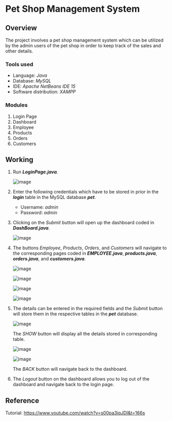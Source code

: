 # Pet Shop Management System

## Overview

The project involves a pet shop management system which can be utilized by the admin users of the pet shop in order to keep track of the sales and other details. 
### Tools used
- Language: *Java*
- Database: *MySQL*
- IDE: *Apache NetBeans IDE 15*
- Software distribution: *XAMPP*
### Modules
1. Login Page
2. Dashboard
3. Employee
4. Products
5. Orders
6. Customers

## Working

1. Run ***LoginPage.java***. 

   ![image](https://user-images.githubusercontent.com/105790353/206890760-e38e6081-2578-4ff6-90e3-5f547b7c7286.png)
   
2. Enter the following credentials which have to be stored in prior in the ***login*** table in the MySQL database ***pet***.
    - Username: *admin*
    - Password: *admin*

3. Clicking on the *Submit* button will open up the dashboard coded in ***DashBoard.java***.
   
   ![image](https://user-images.githubusercontent.com/105790353/206890716-64c8505f-3e56-4b9b-b1b6-030454ecf655.png)
   
4. The buttons *Employee*, *Products*, *Orders*, and *Customers*  will navigate to the corresponding pages coded in ***EMPLOYEE.java***, ***products.java***, ***orders.java***, and ***customers.java***.

   ![image](https://user-images.githubusercontent.com/105790353/206891262-31d65d7f-c9fe-4a5d-b7c8-45dfb8af721a.png) 
   
   ![image](https://user-images.githubusercontent.com/105790353/206891295-dee172b8-c8f9-452e-9513-0f79d1d4c831.png) 
   
   ![image](https://user-images.githubusercontent.com/105790353/206891350-c7532931-4fd9-42fc-896f-e69ebcbdd4e6.png)
   
   ![image](https://user-images.githubusercontent.com/105790353/206892890-dc881cf0-aa20-475d-b723-92ebc4ea6857.png)
   
5. The details can be entered in the required fields and the *Submit* button will store them in the respective tables in the ***pet*** database. 
   
   ![image](https://user-images.githubusercontent.com/105790353/206892446-51a28a59-441c-41af-a43b-b1f15cafd709.png)
   
   The *SHOW* button will display all the details stored in corresponding table.
   
   ![image](https://user-images.githubusercontent.com/105790353/206893327-ee47a2e3-b0d5-4259-9b73-b807baaee3d9.png)
   
   ![image](https://user-images.githubusercontent.com/105790353/206892773-b469a6d5-0293-4073-b0c6-8274e4bff8d6.png)

   The *BACK* button will navigate back to the dashboard.
   
6. The *Logout* button on the dashboard allows you to log out of the dashboard and navigate back to the login page.

## Reference
Tutorial: https://www.youtube.com/watch?v=s00pa3iqJDI&t=166s
   

   
   
   
   

   
   

